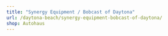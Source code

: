 ```yaml
---
title: "Synergy Equipment / Bobcast of Daytona"
url: /daytona-beach/synergy-equipment-bobcast-of-daytona/
shop: Autohaus
---
```

